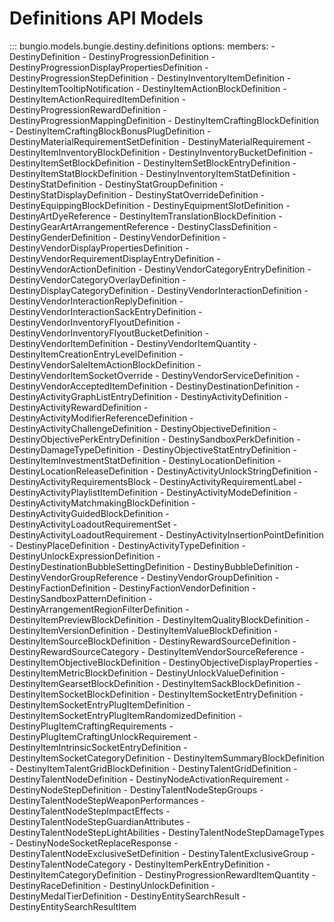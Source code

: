 # Definitions API Models


::: bungio.models.bungie.destiny.definitions
    options:
        members:
            - DestinyDefinition
            - DestinyProgressionDefinition
            - DestinyProgressionDisplayPropertiesDefinition
            - DestinyProgressionStepDefinition
            - DestinyInventoryItemDefinition
            - DestinyItemTooltipNotification
            - DestinyItemActionBlockDefinition
            - DestinyItemActionRequiredItemDefinition
            - DestinyProgressionRewardDefinition
            - DestinyProgressionMappingDefinition
            - DestinyItemCraftingBlockDefinition
            - DestinyItemCraftingBlockBonusPlugDefinition
            - DestinyMaterialRequirementSetDefinition
            - DestinyMaterialRequirement
            - DestinyItemInventoryBlockDefinition
            - DestinyInventoryBucketDefinition
            - DestinyItemSetBlockDefinition
            - DestinyItemSetBlockEntryDefinition
            - DestinyItemStatBlockDefinition
            - DestinyInventoryItemStatDefinition
            - DestinyStatDefinition
            - DestinyStatGroupDefinition
            - DestinyStatDisplayDefinition
            - DestinyStatOverrideDefinition
            - DestinyEquippingBlockDefinition
            - DestinyEquipmentSlotDefinition
            - DestinyArtDyeReference
            - DestinyItemTranslationBlockDefinition
            - DestinyGearArtArrangementReference
            - DestinyClassDefinition
            - DestinyGenderDefinition
            - DestinyVendorDefinition
            - DestinyVendorDisplayPropertiesDefinition
            - DestinyVendorRequirementDisplayEntryDefinition
            - DestinyVendorActionDefinition
            - DestinyVendorCategoryEntryDefinition
            - DestinyVendorCategoryOverlayDefinition
            - DestinyDisplayCategoryDefinition
            - DestinyVendorInteractionDefinition
            - DestinyVendorInteractionReplyDefinition
            - DestinyVendorInteractionSackEntryDefinition
            - DestinyVendorInventoryFlyoutDefinition
            - DestinyVendorInventoryFlyoutBucketDefinition
            - DestinyVendorItemDefinition
            - DestinyVendorItemQuantity
            - DestinyItemCreationEntryLevelDefinition
            - DestinyVendorSaleItemActionBlockDefinition
            - DestinyVendorItemSocketOverride
            - DestinyVendorServiceDefinition
            - DestinyVendorAcceptedItemDefinition
            - DestinyDestinationDefinition
            - DestinyActivityGraphListEntryDefinition
            - DestinyActivityDefinition
            - DestinyActivityRewardDefinition
            - DestinyActivityModifierReferenceDefinition
            - DestinyActivityChallengeDefinition
            - DestinyObjectiveDefinition
            - DestinyObjectivePerkEntryDefinition
            - DestinySandboxPerkDefinition
            - DestinyDamageTypeDefinition
            - DestinyObjectiveStatEntryDefinition
            - DestinyItemInvestmentStatDefinition
            - DestinyLocationDefinition
            - DestinyLocationReleaseDefinition
            - DestinyActivityUnlockStringDefinition
            - DestinyActivityRequirementsBlock
            - DestinyActivityRequirementLabel
            - DestinyActivityPlaylistItemDefinition
            - DestinyActivityModeDefinition
            - DestinyActivityMatchmakingBlockDefinition
            - DestinyActivityGuidedBlockDefinition
            - DestinyActivityLoadoutRequirementSet
            - DestinyActivityLoadoutRequirement
            - DestinyActivityInsertionPointDefinition
            - DestinyPlaceDefinition
            - DestinyActivityTypeDefinition
            - DestinyUnlockExpressionDefinition
            - DestinyDestinationBubbleSettingDefinition
            - DestinyBubbleDefinition
            - DestinyVendorGroupReference
            - DestinyVendorGroupDefinition
            - DestinyFactionDefinition
            - DestinyFactionVendorDefinition
            - DestinySandboxPatternDefinition
            - DestinyArrangementRegionFilterDefinition
            - DestinyItemPreviewBlockDefinition
            - DestinyItemQualityBlockDefinition
            - DestinyItemVersionDefinition
            - DestinyItemValueBlockDefinition
            - DestinyItemSourceBlockDefinition
            - DestinyRewardSourceDefinition
            - DestinyRewardSourceCategory
            - DestinyItemVendorSourceReference
            - DestinyItemObjectiveBlockDefinition
            - DestinyObjectiveDisplayProperties
            - DestinyItemMetricBlockDefinition
            - DestinyUnlockValueDefinition
            - DestinyItemGearsetBlockDefinition
            - DestinyItemSackBlockDefinition
            - DestinyItemSocketBlockDefinition
            - DestinyItemSocketEntryDefinition
            - DestinyItemSocketEntryPlugItemDefinition
            - DestinyItemSocketEntryPlugItemRandomizedDefinition
            - DestinyPlugItemCraftingRequirements
            - DestinyPlugItemCraftingUnlockRequirement
            - DestinyItemIntrinsicSocketEntryDefinition
            - DestinyItemSocketCategoryDefinition
            - DestinyItemSummaryBlockDefinition
            - DestinyItemTalentGridBlockDefinition
            - DestinyTalentGridDefinition
            - DestinyTalentNodeDefinition
            - DestinyNodeActivationRequirement
            - DestinyNodeStepDefinition
            - DestinyTalentNodeStepGroups
            - DestinyTalentNodeStepWeaponPerformances
            - DestinyTalentNodeStepImpactEffects
            - DestinyTalentNodeStepGuardianAttributes
            - DestinyTalentNodeStepLightAbilities
            - DestinyTalentNodeStepDamageTypes
            - DestinyNodeSocketReplaceResponse
            - DestinyTalentNodeExclusiveSetDefinition
            - DestinyTalentExclusiveGroup
            - DestinyTalentNodeCategory
            - DestinyItemPerkEntryDefinition
            - DestinyItemCategoryDefinition
            - DestinyProgressionRewardItemQuantity
            - DestinyRaceDefinition
            - DestinyUnlockDefinition
            - DestinyMedalTierDefinition
            - DestinyEntitySearchResult
            - DestinyEntitySearchResultItem
